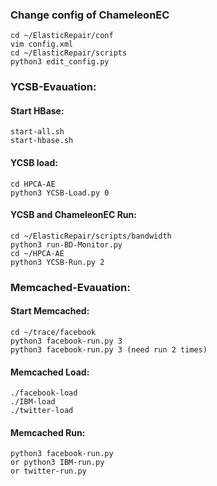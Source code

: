 ### Change config of  ChameleonEC

```
cd ~/ElasticRepair/conf
vim config.xml
cd ~/ElasticRepair/scripts
python3 edit_config.py
```

### YCSB-Evauation:

#### Start HBase:

```shell
start-all.sh
start-hbase.sh
```

#### YCSB load:

```shell
cd HPCA-AE
python3 YCSB-Load.py 0
```

#### YCSB and ChameleonEC Run:

```shell
cd ~/ElasticRepair/scripts/bandwidth
python3 run-BD-Monitor.py
cd ~/HPCA-AE
python3 YCSB-Run.py 2
```

### Memcached-Evauation:

#### Start Memcached:

```
cd ~/trace/facebook
python3 facebook-run.py 3
python3 facebook-run.py 3 (need run 2 times)
```

#### Memcached Load:

```
./facebook-load
./IBM-load
./twitter-load
```

#### Memcached Run:

```
python3 facebook-run.py
or python3 IBM-run.py
or twitter-run.py
```

